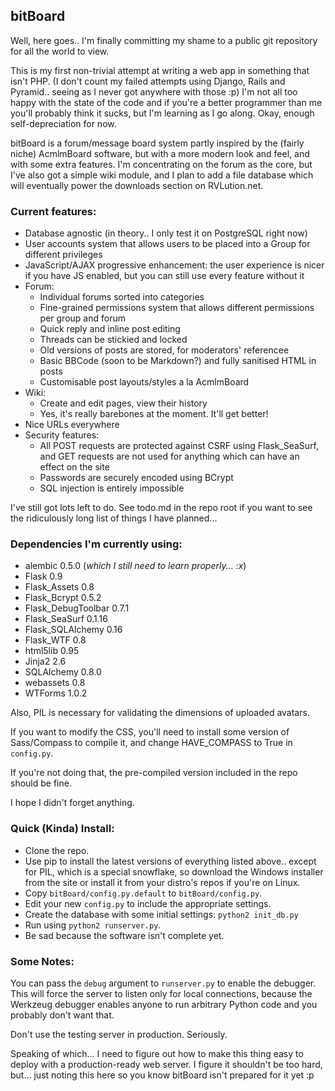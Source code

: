 ## bitBoard

Well, here goes.. I'm finally committing my shame to a public git repository for
all the world to view.

This is my first non-trivial attempt at writing a web app in something that
isn't PHP. (I don't count my failed attempts using Django, Rails and Pyramid..
seeing as I never got anywhere with those :p) I'm not all too happy with the
state of the code and if you're a better programmer than me you'll probably
think it sucks, but I'm learning as I go along. Okay, enough self-depreciation
for now.

bitBoard is a forum/message board system partly inspired by the (fairly niche)
AcmlmBoard software, but with a more modern look and feel, and with some extra
features. I'm concentrating on the forum as the core, but I've also got a
simple wiki module, and I plan to add a file database which will eventually
power the downloads section on RVLution.net.

### Current features:

- Database agnostic (in theory.. I only test it on PostgreSQL right now)
- User accounts system that allows users to be placed into a Group for different
  privileges
- JavaScript/AJAX progressive enhancement: the user experience is nicer if you
  have JS enabled, but you can still use every feature without it
- Forum:
    - Individual forums sorted into categories
    - Fine-grained permissions system that allows different permissions per
      group and forum
    - Quick reply and inline post editing
    - Threads can be stickied and locked
    - Old versions of posts are stored, for moderators' referencee
    - Basic BBCode (soon to be Markdown?) and fully sanitised HTML in posts
    - Customisable post layouts/styles a la AcmlmBoard
- Wiki:
    - Create and edit pages, view their history
    - Yes, it's really barebones at the moment. It'll get better!
- Nice URLs everywhere
- Security features:
    - All POST requests are protected against CSRF using Flask_SeaSurf, and
      GET requests are not used for anything which can have an effect on the
      site
    - Passwords are securely encoded using BCrypt
    - SQL injection is entirely impossible

I've still got lots left to do. See todo.md in the repo root if you want to see
the ridiculously long list of things I have planned...


### Dependencies I'm currently using:
- alembic 0.5.0 (*which I still need to learn properly... :x*)
- Flask 0.9
- Flask_Assets 0.8
- Flask_Bcrypt 0.5.2
- Flask_DebugToolbar 0.7.1
- Flask_SeaSurf 0.1.16
- Flask_SQLAlchemy 0.16
- Flask_WTF 0.8
- html5lib 0.95
- Jinja2 2.6
- SQLAlchemy 0.8.0
- webassets 0.8
- WTForms 1.0.2

Also, PIL is necessary for validating the dimensions of uploaded avatars.

If you want to modify the CSS, you'll need to install some version of
Sass/Compass to compile it, and change HAVE_COMPASS to True in `config.py`.

If you're not doing that, the pre-compiled version included in the repo should
be fine.

I hope I didn't forget anything.


### Quick (Kinda) Install:

- Clone the repo.
- Use pip to install the latest versions of everything listed above.. except
  for PIL, which is a special snowflake, so download the Windows installer
  from the site or install it from your distro's repos if you're on Linux.
- Copy `bitBoard/config.py.default` to `bitBoard/config.py`.
- Edit your new `config.py` to include the appropriate settings.
- Create the database with some initial settings: `python2 init_db.py`
- Run using `python2 runserver.py`.
- Be sad because the software isn't complete yet.


### Some Notes:

You can pass the `debug` argument to `runserver.py` to enable the debugger.
This will force the server to listen only for local connections, because the
Werkzeug debugger enables anyone to run arbitrary Python code and you
probably don't want that.

Don't use the testing server in production. Seriously.

Speaking of which... I need to figure out how to make this thing easy to
deploy with a production-ready web server. I figure it shouldn't be too hard,
but... just noting this here so you know bitBoard isn't prepared for it yet :p


